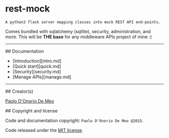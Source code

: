 
# rest-mock

`A python3 flask server mapping classes into mock REST API end-points.`

Comes bundled with sqlalchemy (sqllite), security, administration, and more.
This will be **THE base** for any middleware APIs project of mine :)

---

## Documentation

* [Introduction][intro.md]
* [Quick start][quick.md]
* [Security][security.md]
* [Manage APIs][manage.md]

---

## Creator(s)

[Paolo D'Onorio De Meo](https://twitter.com/paolodonorio/)

## Copyright and license

Code and documentation copyright: `Paolo D'Onorio De Meo @2015`.

Code released under the [MIT license](LICENSE).
